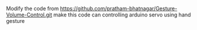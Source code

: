 Modify the code from https://github.com/pratham-bhatnagar/Gesture-Volume-Control.git
make this code can controlling arduino servo using hand gesture
